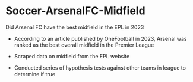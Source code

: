 # Soccer-ArsenalFC-Midfield
Did Arsenal FC have the best midfield in the EPL in 2023

* According to an article published by OneFootball in 2023, Arsenal was ranked as the best overall
midfield in the Premier League

* Scraped data on midfield from the EPL website 
* Conducted series of hypothesis tests against other teams in league to determine if true

